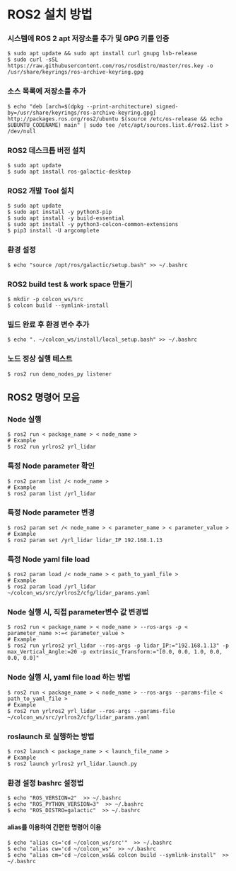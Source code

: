 ROS2 설치 방법
=============

### 시스템에 ROS 2 apt 저장소를 추가 및 GPG 키를 인증
```
$ sudo apt update && sudo apt install curl gnupg lsb-release
$ sudo curl -sSL https://raw.githubusercontent.com/ros/rosdistro/master/ros.key -o /usr/share/keyrings/ros-archive-keyring.gpg
```
### 소스 목록에 저장소를 추가
```
$ echo "deb [arch=$(dpkg --print-architecture) signed-by=/usr/share/keyrings/ros-archive-keyring.gpg] http://packages.ros.org/ros2/ubuntu $(source /etc/os-release && echo $UBUNTU_CODENAME) main" | sudo tee /etc/apt/sources.list.d/ros2.list > /dev/null
```
### ROS2 데스크톱 버전 설치
```
$ sudo apt update
$ sudo apt install ros-galactic-desktop
```
### ROS2 개발 Tool 설치
```
$ sudo apt update
$ sudo apt install -y python3-pip
$ sudo apt install -y build-essential
$ sudo apt install -y python3-colcon-common-extensions
$ pip3 install -U argcomplete
```
### 환경 설정
```
$ echo "source /opt/ros/galactic/setup.bash" >> ~/.bashrc
```
### ROS2 build test & work space 만들기
```
$ mkdir -p colcon_ws/src
$ colcon build --symlink-install
```
### 빌드 완료 후 환경 변수 추가
```
$ echo ". ~/colcon_ws/install/local_setup.bash" >> ~/.bashrc
```
### 노드 정상 실행 테스트
```
$ ros2 run demo_nodes_py listener
```
## ROS2 명령어 모음
### Node 실행
```
$ ros2 run < package_name > < node_name >
# Example
$ ros2 run yrlros2 yrl_lidar
```
### 특정 Node parameter 확인
```
$ ros2 param list /< node_name >
# Example
$ ros2 param list /yrl_lidar
```
### 특정 Node parameter 변경
```
$ ros2 param set /< node_name > < parameter_name > < parameter_value >
# Example
$ ros2 param set /yrl_lidar lidar_IP 192.168.1.13
```
### 특정 Node yaml file load
```
$ ros2 param load /< node_name > < path_to_yaml_file >
# Example
$ ros2 param load /yrl_lidar ~/colcon_ws/src/yrlros2/cfg/lidar_params.yaml
```
### Node 실행 시, 직접 parameter변수 값 변경법
```
$ ros2 run < package_name > < node_name > --ros-args -p < parameter_name >:=< parameter_value >
# Example
$ ros2 run yrlros2 yrl_lidar --ros-args -p lidar_IP:="192.168.1.13" -p max_Vertical_Angle:=20 -p extrinsic_Transform:="[0.0, 0.0, 1.0, 0.0, 0.0, 0.0]"
```
### Node 실행 시, yaml file load 하는 방법
```
$ ros2 run < package_name > < node_name > --ros-args --params-file < path_to_yaml_file >
# Example
$ ros2 run yrlros2 yrl_lidar --ros-args --params-file ~/colcon_ws/src/yrlros2/cfg/lidar_params.yaml
```

### roslaunch 로 실행하는 방법
```
$ ros2 launch < package_name > < launch_file_name >
# Example
$ ros2 launch yrlros2 yrl_lidar.launch.py
```

### 환경 설정 bashrc 설정법
```
$ echo "ROS_VERSION=2"  >> ~/.bashrc
$ echo "ROS_PYTHON_VERSION=3"  >> ~/.bashrc
$ echo "ROS_DISTRO=galactic"  >> ~/.bashrc
```
#### alias를 이용하여 간편한 명령어 이용
```
$ echo "alias cs='cd ~/colcon_ws/src'"  >> ~/.bashrc
$ echo "alias cw='cd ~/colcon_ws"  >> ~/.bashrc
$ echo "alias cm='cd ~/colcon_ws&& colcon build --symlink-install"  >> ~/.bashrc
```
